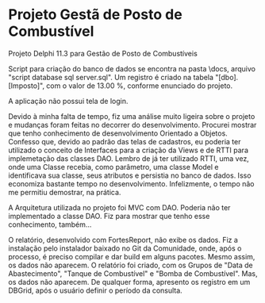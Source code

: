 # Projeto Gestã de Posto de Combustível
Projeto Delphi 11.3 para Gestão de Posto de Combustíveis

Script para criação do banco de dados se encontra na pasta \docs, arquivo "script database sql server.sql".
Um registro é criado na tabela "[dbo].[Imposto]", com o valor de 13.00 %, conforme enunciado do projeto.

A aplicação não possui tela de login.

Devido à minha falta de tempo, fiz uma análise muito ligeira sobre o projeto e mudanças foram feitas no decorrer do desenvolvimento.
Procurei mostrar que tenho conhecimento de desenvolvimento Orientado a Objetos.
Confesso que, devido ao padrão das telas de cadastros, eu poderia ter utilizado o conceito de Interfaces para a criação da Views e de RTTI para implemetação das classes DAO. Lembro de já ter utilizado RTTI, uma vez, onde uma Classe recebia, como parâmetro, uma classe Model e identificava sua classe, seus atributos e persistia no banco de dados. Isso economiza bastante tempo no desenvolvimento. Infelizmente, o tempo não me permitiu demostrar, na prática.


A Arquitetura utilizada no projeto foi MVC com DAO.
Poderia não ter implementado a classe DAO. Fiz para mostrar que tenho esse conhecimento, também...

O relatório, desenvolvido com FortesReport, não exibe os dados. Fiz a instalação pelo instalador baixado no Git da Comunidade, onde, após o processo, é preciso compilar e dar build em alguns pacotes.
Mesmo assim, os dados não aparecem.
O relatório foi criado, com os Grupos de "Data de Abastecimento", "Tanque de Combustível" e "Bomba de Combustível". Mas, os dados não aparecem.
De qualquer forma, apresento os registro em um DBGrid, após o usuário definir o período da consulta.
